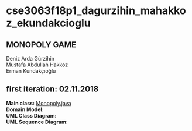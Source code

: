 # cse3063f18p1_dagurzihin_mahakkoz_ekundakcioglu
## MONOPOLY GAME

Deniz Arda Gürzihin  
Mustafa Abdullah Hakkoz  
Erman Kundakçıoğlu  


## first iteration: 02.11.2018

**Main class:** [Monopoly.java](https://github.com/denizgurzihin/cse3063f18p1_dagurzihin_mahakkoz_ekundakcioglu/blob/master/Monopoly.java)  
**Domain Model:**  
**UML Class Diagram:**  
**UML Sequence Diagram:**  


